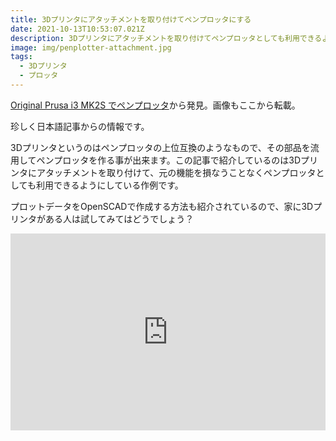 ```yaml
---
title: 3Dプリンタにアタッチメントを取り付けてペンプロッタにする
date: 2021-10-13T10:53:07.021Z
description: 3Dプリンタにアタッチメントを取り付けてペンプロッタとしても利用できるようにした作例を紹介します。
image: img/penplotter-attachment.jpg
tags:
  - 3Dプリンタ
  - プロッタ
---
```

[Original Prusa i3 MK2S でペンプロッタ](https://lowreal.net/2020/04/17/1)から発見。画像もここから転載。

珍しく日本語記事からの情報です。

3Dプリンタというのはペンプロッタの上位互換のようなもので、その部品を流用してペンプロッタを作る事が出来ます。この記事で紹介しているのは3Dプリンタにアタッチメントを取り付けて、元の機能を損なうことなくペンプロッタとしても利用できるようにしている作例です。

プロットデータをOpenSCADで作成する方法も紹介されているので、家に3Dプリンタがある人は試してみてはどうでしょう？

<iframe width="100%" height="315" src="https://www.youtube.com/embed/_J0W_D9batU" title="YouTube video player" frameborder="0" allow="accelerometer; autoplay; clipboard-write; encrypted-media; gyroscope; picture-in-picture" allowfullscreen></iframe>

